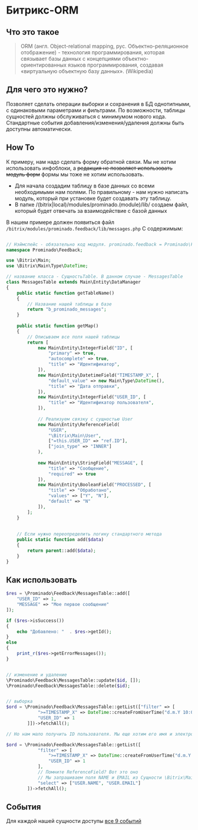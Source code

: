 # Битрикс-ORM

## Что это такое

>ORM (англ. Object-relational mapping, рус. Объектно-реляционное отображение) - технология программирования, которая связывает базы данных с концепциями объектно-ориентированных языков программирования, создавая «виртуальную объектную базу данных». (Wikipedia)

## Для чего это нужно?

Позволяет сделать операции выборки и сохранения в БД однотипными, с одинаковыми параметрами и фильтрами. По возможности, таблицы сущностей должны обслуживаться с минимумом нового кода. Стандартные события добавления/изменения/удаления должны быть доступны автоматически.

## How To

К примеру, нам надо сделать форму обратной связи. Мы не хотим использовать инфоблоки, а ~~редакция не позволяет использовать модуль форм~~ формы мы тоже не хотим использовать.
 
* Для начала создадим таблицу в базе данных со всеми необходимыми нам полями. По правильному - нам нужно написать модуль, который при установке будет создавать эту таблицу.
* В папке /(bitrix|local)/modules/prominado.(module)/lib/ создаем файл, который будет отвечать за взаимодействие с базой данных
 
В нашем примере должен появиться файл ```/bitrix/modules/prominado.feedback/lib/messages.php```
С содержимым:
 
```php

// Нэймспейс - обязательно код модуля. prominado.feedback = Prominado\Feedback
namespace Prominado\Feedback;

use \Bitrix\Main;
use \Bitrix\Main\Type\DateTime;

// название класса - СущностьTable. В данном случае - MessagesTable
class MessagesTable extends Main\Entity\DataManager
{
	public static function getTableName()
	{
	    // Название нашей таблицы в базе
		return "b_prominado_messages";
	}
	
	public static function getMap()
	{
	    // Описываем все поля нашей таблицы   
		return [
            new Main\Entity\IntegerField("ID", [
                "primary" => true,
                "autocomplete" => true,
                "title" => "Идентификатор",
            ]),
            new Main\Entity\DatetimeField("TIMESTAMP_X", [
                "default_value" => new Main\Type\DateTime(),
                "title" => "Дата отправки",
            ]),
            new Main\Entity\IntegerField("USER_ID", [
                "title" => "Идентификатор пользователя",
            ]),
            
            // Реализуем связку с сущностью User
            new Main\Entity\ReferenceField(
                "USER",
                "\Bitrix\Main\User",
                ["=this.USER_ID" => "ref.ID"],
                ["join_type" => "INNER"]
            ),
            
            new Main\Entity\StringField("MESSAGE", [
                "title" => "Сообщение",
                "required" => true
            ]),
            new Main\Entity\BooleanField("PROCESSED", [
                "title" => "Обработано",
                "values" => ["Y", "N"],
                "default" => "N"
            ]),
        ];
	}
	
	
	// Если нужно переопределить логику стандартного метода
	public static function add($data)
    {        
        return parent::add($data);
    }
}
```

## Как использовать

```php
$res = \Prominado\Feedback\MessagesTable::add([
    "USER_ID" => 1,
    "MESSAGE" => "Мое первое сообщение"
]);

if ($res->isSuccess())
{
    echo "Добавлено: "  . $res->getId();
}
else
{
    print_r($res->getErrorMessages());
}


// изменение и удаление
\Prominado\Feedback\MessagesTable::update($id, []);
\Prominado\Feedback\MessagesTable::delete($id);


// выборка
$ord = \Prominado\Feedback\MessagesTable::getList(["filter" => [
            ">=TIMESTAMP_X" => DateTime::createFromUserTime("d.m.Y 10:00:00"),
            "USER_ID" => 1
        ]])->fetchAll();

// Но нам мало получить ID пользователя. Мы еще хотим его имя и электронную почту

$ord = \Prominado\Feedback\MessagesTable::getList([
            "filter" => [
                ">=TIMESTAMP_X" => DateTime::createFromUserTime("d.m.Y 10:00:00"),
                "USER_ID" => 1
            ],
            // Помните ReferenceField? Вот это оно
            // Мы запрашиваем поля NAME и EMAIL из Сущности \Bitrix\Main\User у которой ID равен нашему USER_ID
            "select" => ["USER.NAME", "USER.EMAIL"]
        ])->fetchAll();
```

## События
Для каждой нашей сущности доступы [все 9 событий](D7-Events.md)